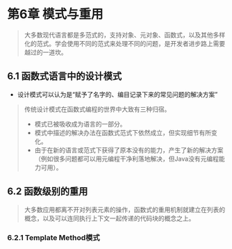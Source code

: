 # 第6章 模式与重用

> 大多数现代语言都是多范式的，支持对象、元对象、函数式，以及其他多样化的范式。学会使用不同的范式来处理不同的问题，是开发者进步路上需要越过的一道坎。

## 6.1 函数式语言中的设计模式
- 设计模式可以认为是“赋予了名字的、编目记录下来的常见问题的解决方案”

> 传统设计模式在函数式编程的世界中大致有三种归宿。
> - 模式已被吸收成为语言的一部分。
> - 模式中描述的解决办法在函数式范式下依然成立，但实现细节有所变化。
> - 由于在新的语言或范式下获得了原本没有的能力，产生了新的解决方案（例如很多问题都可以用元编程干净利落地解决，但Java没有元编程能力可用）。


## 6.2 函数级别的重用
> 大多数应用都离不开对列表元素的操作，函数式的重用机制就建立在列表的概念，以及可以连同执行上下文一起传递的代码块的概念之上。

### 6.2.1 Template Method模式
